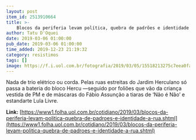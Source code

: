 ```yaml
---
layout: post
item_id: 2513910664
title: >-
    Blocos da periferia levam política, quebra de padrões e identidade à rua
author: Tatu D'Oquei
date: 2019-03-06 01:00:00
pub_date: 2019-03-06 01:00:00
time_added: 2019-12-23 21:19:32
category: resistimos
tags: []
image: https://f.i.uol.com.br/fotografia/2019/03/05/15518213275c7eea0facf5a_1551821327_3x2_md.jpg
---
```


Nada de trio elétrico ou corda. Pelas ruas estreitas do Jardim Herculano só passa a bateria do bloco Hercu —seguido por foliões que vão da criança vestida de PM e de máscaras do Fábio Assunção a tiaras de ‘Não é Não’ e estandarte Lula Livre.

**Link:** [https://www1.folha.uol.com.br/cotidiano/2019/03/blocos-da-periferia-levam-politica-quebra-de-padroes-e-identidade-a-rua.shtml](https://www1.folha.uol.com.br/cotidiano/2019/03/blocos-da-periferia-levam-politica-quebra-de-padroes-e-identidade-a-rua.shtml)

